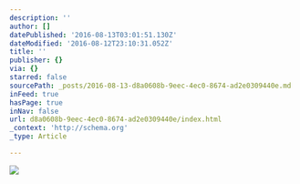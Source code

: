 ```yaml
---
description: ''
author: []
datePublished: '2016-08-13T03:01:51.130Z'
dateModified: '2016-08-12T23:10:31.052Z'
title: ''
publisher: {}
via: {}
starred: false
sourcePath: _posts/2016-08-13-d8a0608b-9eec-4ec0-8674-ad2e0309440e.md
inFeed: true
hasPage: true
inNav: false
url: d8a0608b-9eec-4ec0-8674-ad2e0309440e/index.html
_context: 'http://schema.org'
_type: Article

---
```

![](https://the-grid-user-content.s3-us-west-2.amazonaws.com/a2192b2c-3c9b-45af-acf2-253d82d50059.jpg)